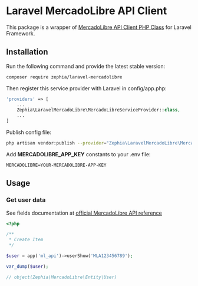 # Laravel MercadoLibre API Client
This package is a wrapper of [MercadoLibre API Client PHP Class](https://github.com/zephia/mercadolibre) for Laravel Framework.

## Installation

Run the following command and provide the latest stable version:

```bash
composer require zephia/laravel-mercadolibre
```

Then register this service provider with Laravel in config/app.php:

```php
'providers' => [
    ...
    Zephia\LaravelMercadoLibre\MercadoLibreServiceProvider::class,
    ...
]
```

Publish config file:

```bash
php artisan vendor:publish --provider="Zephia\LaravelMercadoLibre\MercadoLibreServiceProvider" --tag="config"
```

Add **MERCADOLIBRE_APP_KEY** constants to your .env file:

```
MERCADOLIBRE=YOUR-MERCADOLIBRE-APP-KEY
```

## Usage
### Get user data

See fields documentation at [official MercadoLibre API reference](http://developers.mercadolibre.com/api-docs/)

```php
<?php

/**
 * Create Item
 */

$user = app('ml_api')->userShow('MLA123456789');

var_dump($user);

// object(Zephia\MercadoLibre\Entity\User)